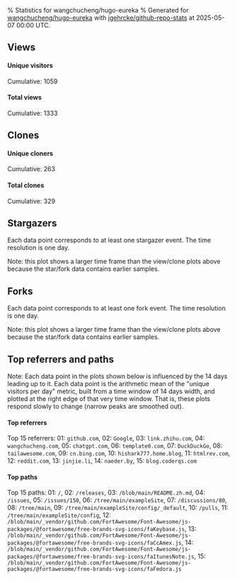 % Statistics for wangchucheng/hugo-eureka
% Generated for [wangchucheng/hugo-eureka](https://github.com/wangchucheng/hugo-eureka) with [jgehrcke/github-repo-stats](https://github.com/jgehrcke/github-repo-stats) at 2025-05-07 00:00 UTC.


## Views

#### Unique visitors
<div id="chart_views_unique" class="full-width-chart"></div>

Cumulative: 1059

#### Total views
<div id="chart_views_total" class="full-width-chart"></div>

Cumulative: 1333

<div class="pagebreak-for-print"> </div>

## Clones

#### Unique cloners
<div id="chart_clones_unique" class="full-width-chart"></div>

Cumulative: 263

#### Total clones
<div id="chart_clones_total" class="full-width-chart"></div>

Cumulative: 329



<div class="pagebreak-for-print"> </div>



## Stargazers

Each data point corresponds to at least one stargazer event.
The time resolution is one day.

<div id="chart_stargazers" class="full-width-chart"></div>


Note: this plot shows a larger time frame than the view/clone plots above because the star/fork data contains earlier samples.



## Forks

Each data point corresponds to at least one fork event.
The time resolution is one day.

<div id="chart_forks" class="full-width-chart"></div>


Note: this plot shows a larger time frame than the view/clone plots above because the star/fork data contains earlier samples.



<div class="pagebreak-for-print"> </div>



## Top referrers and paths


Note: Each data point in the plots shown below is influenced by the 14 days
leading up to it. Each data point is the arithmetic mean of the "unique
visitors per day" metric, built from a time window of 14 days width, and
plotted at the right edge of that very time window. That is, these plots
respond slowly to change (narrow peaks are smoothed out).




#### Top referrers


<div id="chart_referrers_top_n_alltime" class="full-width-chart"></div>

Top 15 referrers: 01: `github.com`, 02: `Google`, 03: `link.zhihu.com`, 04: `wangchucheng.com`, 05: `chatgpt.com`, 06: `template0.com`, 07: `DuckDuckGo`, 08: `tailawesome.com`, 09: `cn.bing.com`, 10: `hishark777.home.blog`, 11: `htmlrev.com`, 12: `reddit.com`, 13: `jinjie.li`, 14: `naeder.by`, 15: `blog.coderqs.com`





#### Top paths


<div id="chart_paths_top_n_alltime" class="full-width-chart"></div>

Top 15 paths: 01: `/`, 02: `/releases`, 03: `/blob/main/README.zh.md`, 04: `/issues`, 05: `/issues/150`, 06: `/tree/main/exampleSite`, 07: `/discussions/80`, 08: `/tree/main`, 09: `/tree/main/exampleSite/config/_default`, 10: `/pulls`, 11: `/tree/main/exampleSite/config`, 12: `/blob/main/_vendor/github.com/FortAwesome/Font-Awesome/js-packages/@fortawesome/free-brands-svg-icons/faKeybase.js`, 13: `/blob/main/_vendor/github.com/FortAwesome/Font-Awesome/js-packages/@fortawesome/free-brands-svg-icons/faCcAmex.js`, 14: `/blob/main/_vendor/github.com/FortAwesome/Font-Awesome/js-packages/@fortawesome/free-brands-svg-icons/faItunesNote.js`, 15: `/blob/main/_vendor/github.com/FortAwesome/Font-Awesome/js-packages/@fortawesome/free-brands-svg-icons/faFedora.js`


<script type="text/javascript">
    vegaEmbed('#chart_views_unique', {"$schema": "https://vega.github.io/schema/vega-lite/v4.17.0.json", "config": {"arc": {"fill": "#1b1e23"}, "area": {"fill": "#1b1e23"}, "axisBottom": {"domainColor": "#a9b4c4", "gridColor": "#a9b4c4", "labelColor": "#1b1e23", "labelFont": "relative-mono-11-pitch-pro, Menlo, monospace", "tickColor": "#a9b4c4", "titleColor": "#1b1e23", "titleFont": "relative-mono-11-pitch-pro, Menlo, monospace"}, "axisLeft": {"domainColor": "#a9b4c4", "gridColor": "#a9b4c4", "labelColor": "#1b1e23", "labelFont": "relative-mono-11-pitch-pro, Menlo, monospace", "tickColor": "#a9b4c4", "titleColor": "#1b1e23", "titleFont": "relative-mono-11-pitch-pro, Menlo, monospace"}, "axisX": {"grid": false}, "axisY": {"grid": false, "labelBound": true}, "background": "#FFFFFF", "group": {"fill": "#FFFFFF"}, "header": {"fontWeight": 400, "labelFont": "relative-mono-11-pitch-pro, Menlo, monospace", "titleFont": "relative-mono-11-pitch-pro, Menlo, monospace"}, "legend": {"labelFont": "relative-mono-11-pitch-pro, Menlo, monospace", "symbolSize": 200, "symbolType": "circle", "titleFont": "relative-mono-11-pitch-pro, Menlo, monospace"}, "line": {"color": "#1b1e23", "stroke": "#1b1e23"}, "path": {"stroke": "#1b1e23"}, "point": {"color": "#1b1e23", "cursor": "pointer", "filled": true, "size": 20}, "range": {"category": ["#85a2f7", "#ea9755", "#7eb36a", "#f07071", "#bc85d9", "#e587b6", "#a9b4c4", "#d4c05e", "#64b9c4"]}, "style": {"bar": {"fill": "#1b1e23"}, "text": {"font": "relative-mono-11-pitch-pro, Menlo, monospace", "fontWeight": 400}}, "symbol": {"shape": "circle"}, "title": {"anchor": "start", "font": "relative-mono-11-pitch-pro, Menlo, monospace", "fontWeight": 400}, "trail": {"color": "#1b1e23", "stroke": "#1b1e23"}, "view": {"stroke": null}}, "data": {"name": "data-6fe66548e394038bf810af9667780495"}, "datasets": {"data-6fe66548e394038bf810af9667780495": [{"time": "2025-04-10T00:00:00+00:00", "views_total": 8, "views_unique": 6}, {"time": "2025-04-11T00:00:00+00:00", "views_total": 42, "views_unique": 8}, {"time": "2025-04-12T00:00:00+00:00", "views_total": 46, "views_unique": 14}, {"time": "2025-04-13T00:00:00+00:00", "views_total": 25, "views_unique": 5}, {"time": "2025-04-14T00:00:00+00:00", "views_total": 20, "views_unique": 12}, {"time": "2025-04-15T00:00:00+00:00", "views_total": 43, "views_unique": 11}, {"time": "2025-04-16T00:00:00+00:00", "views_total": 33, "views_unique": 13}, {"time": "2025-04-17T00:00:00+00:00", "views_total": 23, "views_unique": 7}, {"time": "2025-04-18T00:00:00+00:00", "views_total": 42, "views_unique": 6}, {"time": "2025-04-19T00:00:00+00:00", "views_total": 7, "views_unique": 6}, {"time": "2025-04-20T00:00:00+00:00", "views_total": 5, "views_unique": 3}, {"time": "2025-04-21T00:00:00+00:00", "views_total": 10, "views_unique": 5}, {"time": "2025-04-22T00:00:00+00:00", "views_total": 8, "views_unique": 8}, {"time": "2025-04-23T00:00:00+00:00", "views_total": 60, "views_unique": 60}, {"time": "2025-04-24T00:00:00+00:00", "views_total": 801, "views_unique": 798}, {"time": "2025-04-25T00:00:00+00:00", "views_total": 13, "views_unique": 11}, {"time": "2025-04-26T00:00:00+00:00", "views_total": 33, "views_unique": 15}, {"time": "2025-04-27T00:00:00+00:00", "views_total": 11, "views_unique": 7}, {"time": "2025-04-28T00:00:00+00:00", "views_total": 6, "views_unique": 5}, {"time": "2025-04-29T00:00:00+00:00", "views_total": 10, "views_unique": 6}, {"time": "2025-04-30T00:00:00+00:00", "views_total": 12, "views_unique": 7}, {"time": "2025-05-01T00:00:00+00:00", "views_total": 8, "views_unique": 8}, {"time": "2025-05-02T00:00:00+00:00", "views_total": 8, "views_unique": 7}, {"time": "2025-05-03T00:00:00+00:00", "views_total": 11, "views_unique": 8}, {"time": "2025-05-04T00:00:00+00:00", "views_total": 17, "views_unique": 7}, {"time": "2025-05-05T00:00:00+00:00", "views_total": 26, "views_unique": 12}, {"time": "2025-05-06T00:00:00+00:00", "views_total": 5, "views_unique": 4}]}, "encoding": {"tooltip": [{"field": "views_unique", "format": ".1f", "title": "views (u)", "type": "quantitative"}, {"field": "time", "format": "%B %e, %Y", "title": "date", "type": "temporal"}], "x": {"axis": {"labelAngle": 25}, "field": "time", "scale": {"domain": ["2025-04-10", "2025-05-06"]}, "timeUnit": "yearmonthdate", "title": "date", "type": "temporal"}, "y": {"axis": {"values": [1, 10, 50, 100, 500, 1000, 5000, 10000]}, "field": "views_unique", "scale": {"domain": [0, 877.8000000000001], "type": "symlog", "zero": true}, "title": "unique views per day", "type": "quantitative"}}, "height": 200, "mark": {"point": true, "type": "line"}, "padding": 10, "width": "container"}, {"actions": false, "renderer": "svg"}).catch(console.error);
vegaEmbed('#chart_views_total', {"$schema": "https://vega.github.io/schema/vega-lite/v4.17.0.json", "config": {"arc": {"fill": "#1b1e23"}, "area": {"fill": "#1b1e23"}, "axisBottom": {"domainColor": "#a9b4c4", "gridColor": "#a9b4c4", "labelColor": "#1b1e23", "labelFont": "relative-mono-11-pitch-pro, Menlo, monospace", "tickColor": "#a9b4c4", "titleColor": "#1b1e23", "titleFont": "relative-mono-11-pitch-pro, Menlo, monospace"}, "axisLeft": {"domainColor": "#a9b4c4", "gridColor": "#a9b4c4", "labelColor": "#1b1e23", "labelFont": "relative-mono-11-pitch-pro, Menlo, monospace", "tickColor": "#a9b4c4", "titleColor": "#1b1e23", "titleFont": "relative-mono-11-pitch-pro, Menlo, monospace"}, "axisX": {"grid": false}, "axisY": {"grid": false, "labelBound": true}, "background": "#FFFFFF", "group": {"fill": "#FFFFFF"}, "header": {"fontWeight": 400, "labelFont": "relative-mono-11-pitch-pro, Menlo, monospace", "titleFont": "relative-mono-11-pitch-pro, Menlo, monospace"}, "legend": {"labelFont": "relative-mono-11-pitch-pro, Menlo, monospace", "symbolSize": 200, "symbolType": "circle", "titleFont": "relative-mono-11-pitch-pro, Menlo, monospace"}, "line": {"color": "#1b1e23", "stroke": "#1b1e23"}, "path": {"stroke": "#1b1e23"}, "point": {"color": "#1b1e23", "cursor": "pointer", "filled": true, "size": 20}, "range": {"category": ["#85a2f7", "#ea9755", "#7eb36a", "#f07071", "#bc85d9", "#e587b6", "#a9b4c4", "#d4c05e", "#64b9c4"]}, "style": {"bar": {"fill": "#1b1e23"}, "text": {"font": "relative-mono-11-pitch-pro, Menlo, monospace", "fontWeight": 400}}, "symbol": {"shape": "circle"}, "title": {"anchor": "start", "font": "relative-mono-11-pitch-pro, Menlo, monospace", "fontWeight": 400}, "trail": {"color": "#1b1e23", "stroke": "#1b1e23"}, "view": {"stroke": null}}, "data": {"name": "data-6fe66548e394038bf810af9667780495"}, "datasets": {"data-6fe66548e394038bf810af9667780495": [{"time": "2025-04-10T00:00:00+00:00", "views_total": 8, "views_unique": 6}, {"time": "2025-04-11T00:00:00+00:00", "views_total": 42, "views_unique": 8}, {"time": "2025-04-12T00:00:00+00:00", "views_total": 46, "views_unique": 14}, {"time": "2025-04-13T00:00:00+00:00", "views_total": 25, "views_unique": 5}, {"time": "2025-04-14T00:00:00+00:00", "views_total": 20, "views_unique": 12}, {"time": "2025-04-15T00:00:00+00:00", "views_total": 43, "views_unique": 11}, {"time": "2025-04-16T00:00:00+00:00", "views_total": 33, "views_unique": 13}, {"time": "2025-04-17T00:00:00+00:00", "views_total": 23, "views_unique": 7}, {"time": "2025-04-18T00:00:00+00:00", "views_total": 42, "views_unique": 6}, {"time": "2025-04-19T00:00:00+00:00", "views_total": 7, "views_unique": 6}, {"time": "2025-04-20T00:00:00+00:00", "views_total": 5, "views_unique": 3}, {"time": "2025-04-21T00:00:00+00:00", "views_total": 10, "views_unique": 5}, {"time": "2025-04-22T00:00:00+00:00", "views_total": 8, "views_unique": 8}, {"time": "2025-04-23T00:00:00+00:00", "views_total": 60, "views_unique": 60}, {"time": "2025-04-24T00:00:00+00:00", "views_total": 801, "views_unique": 798}, {"time": "2025-04-25T00:00:00+00:00", "views_total": 13, "views_unique": 11}, {"time": "2025-04-26T00:00:00+00:00", "views_total": 33, "views_unique": 15}, {"time": "2025-04-27T00:00:00+00:00", "views_total": 11, "views_unique": 7}, {"time": "2025-04-28T00:00:00+00:00", "views_total": 6, "views_unique": 5}, {"time": "2025-04-29T00:00:00+00:00", "views_total": 10, "views_unique": 6}, {"time": "2025-04-30T00:00:00+00:00", "views_total": 12, "views_unique": 7}, {"time": "2025-05-01T00:00:00+00:00", "views_total": 8, "views_unique": 8}, {"time": "2025-05-02T00:00:00+00:00", "views_total": 8, "views_unique": 7}, {"time": "2025-05-03T00:00:00+00:00", "views_total": 11, "views_unique": 8}, {"time": "2025-05-04T00:00:00+00:00", "views_total": 17, "views_unique": 7}, {"time": "2025-05-05T00:00:00+00:00", "views_total": 26, "views_unique": 12}, {"time": "2025-05-06T00:00:00+00:00", "views_total": 5, "views_unique": 4}]}, "encoding": {"tooltip": [{"field": "views_total", "format": ".1f", "title": "views (t)", "type": "quantitative"}, {"field": "time", "format": "%B %e, %Y", "title": "date", "type": "temporal"}], "x": {"axis": {"labelAngle": 25}, "field": "time", "scale": {"domain": ["2025-04-10", "2025-05-06"]}, "timeUnit": "yearmonthdate", "title": "date", "type": "temporal"}, "y": {"axis": {"values": [1, 10, 50, 100, 500, 1000, 5000, 10000]}, "field": "views_total", "scale": {"domain": [0, 881.1], "type": "symlog", "zero": true}, "title": "total views per day", "type": "quantitative"}}, "height": 200, "mark": {"point": true, "type": "line"}, "padding": 10, "width": "container"}, {"actions": false, "renderer": "svg"}).catch(console.error);
vegaEmbed('#chart_clones_unique', {"$schema": "https://vega.github.io/schema/vega-lite/v4.17.0.json", "config": {"arc": {"fill": "#1b1e23"}, "area": {"fill": "#1b1e23"}, "axisBottom": {"domainColor": "#a9b4c4", "gridColor": "#a9b4c4", "labelColor": "#1b1e23", "labelFont": "relative-mono-11-pitch-pro, Menlo, monospace", "tickColor": "#a9b4c4", "titleColor": "#1b1e23", "titleFont": "relative-mono-11-pitch-pro, Menlo, monospace"}, "axisLeft": {"domainColor": "#a9b4c4", "gridColor": "#a9b4c4", "labelColor": "#1b1e23", "labelFont": "relative-mono-11-pitch-pro, Menlo, monospace", "tickColor": "#a9b4c4", "titleColor": "#1b1e23", "titleFont": "relative-mono-11-pitch-pro, Menlo, monospace"}, "axisX": {"grid": false}, "axisY": {"grid": false, "labelBound": true}, "background": "#FFFFFF", "group": {"fill": "#FFFFFF"}, "header": {"fontWeight": 400, "labelFont": "relative-mono-11-pitch-pro, Menlo, monospace", "titleFont": "relative-mono-11-pitch-pro, Menlo, monospace"}, "legend": {"labelFont": "relative-mono-11-pitch-pro, Menlo, monospace", "symbolSize": 200, "symbolType": "circle", "titleFont": "relative-mono-11-pitch-pro, Menlo, monospace"}, "line": {"color": "#1b1e23", "stroke": "#1b1e23"}, "path": {"stroke": "#1b1e23"}, "point": {"color": "#1b1e23", "cursor": "pointer", "filled": true, "size": 20}, "range": {"category": ["#85a2f7", "#ea9755", "#7eb36a", "#f07071", "#bc85d9", "#e587b6", "#a9b4c4", "#d4c05e", "#64b9c4"]}, "style": {"bar": {"fill": "#1b1e23"}, "text": {"font": "relative-mono-11-pitch-pro, Menlo, monospace", "fontWeight": 400}}, "symbol": {"shape": "circle"}, "title": {"anchor": "start", "font": "relative-mono-11-pitch-pro, Menlo, monospace", "fontWeight": 400}, "trail": {"color": "#1b1e23", "stroke": "#1b1e23"}, "view": {"stroke": null}}, "data": {"name": "data-94cf4334a1788dc2444d91b98bbd2486"}, "datasets": {"data-94cf4334a1788dc2444d91b98bbd2486": [{"clones_total": 10, "clones_unique": 9, "time": "2025-04-10T00:00:00+00:00"}, {"clones_total": 13, "clones_unique": 12, "time": "2025-04-11T00:00:00+00:00"}, {"clones_total": 5, "clones_unique": 5, "time": "2025-04-12T00:00:00+00:00"}, {"clones_total": 12, "clones_unique": 12, "time": "2025-04-13T00:00:00+00:00"}, {"clones_total": 6, "clones_unique": 6, "time": "2025-04-14T00:00:00+00:00"}, {"clones_total": 10, "clones_unique": 7, "time": "2025-04-15T00:00:00+00:00"}, {"clones_total": 9, "clones_unique": 8, "time": "2025-04-16T00:00:00+00:00"}, {"clones_total": 8, "clones_unique": 6, "time": "2025-04-17T00:00:00+00:00"}, {"clones_total": 23, "clones_unique": 14, "time": "2025-04-18T00:00:00+00:00"}, {"clones_total": 6, "clones_unique": 6, "time": "2025-04-19T00:00:00+00:00"}, {"clones_total": 9, "clones_unique": 8, "time": "2025-04-20T00:00:00+00:00"}, {"clones_total": 14, "clones_unique": 12, "time": "2025-04-21T00:00:00+00:00"}, {"clones_total": 6, "clones_unique": 6, "time": "2025-04-22T00:00:00+00:00"}, {"clones_total": 7, "clones_unique": 7, "time": "2025-04-23T00:00:00+00:00"}, {"clones_total": 34, "clones_unique": 17, "time": "2025-04-24T00:00:00+00:00"}, {"clones_total": 11, "clones_unique": 11, "time": "2025-04-25T00:00:00+00:00"}, {"clones_total": 23, "clones_unique": 15, "time": "2025-04-26T00:00:00+00:00"}, {"clones_total": 18, "clones_unique": 14, "time": "2025-04-27T00:00:00+00:00"}, {"clones_total": 13, "clones_unique": 10, "time": "2025-04-28T00:00:00+00:00"}, {"clones_total": 7, "clones_unique": 7, "time": "2025-04-29T00:00:00+00:00"}, {"clones_total": 13, "clones_unique": 11, "time": "2025-04-30T00:00:00+00:00"}, {"clones_total": 7, "clones_unique": 7, "time": "2025-05-01T00:00:00+00:00"}, {"clones_total": 16, "clones_unique": 13, "time": "2025-05-02T00:00:00+00:00"}, {"clones_total": 10, "clones_unique": 10, "time": "2025-05-03T00:00:00+00:00"}, {"clones_total": 13, "clones_unique": 9, "time": "2025-05-04T00:00:00+00:00"}, {"clones_total": 17, "clones_unique": 12, "time": "2025-05-05T00:00:00+00:00"}, {"clones_total": 9, "clones_unique": 9, "time": "2025-05-06T00:00:00+00:00"}]}, "encoding": {"tooltip": [{"field": "clones_unique", "format": ".1f", "title": "clones (u)", "type": "quantitative"}, {"field": "time", "format": "%B %e, %Y", "title": "date", "type": "temporal"}], "x": {"axis": {"labelAngle": 25}, "field": "time", "scale": {"domain": ["2025-04-10", "2025-05-06"]}, "timeUnit": "yearmonthdate", "title": "date", "type": "temporal"}, "y": {"axis": {}, "field": "clones_unique", "scale": {"domain": [0, 18.700000000000003], "type": "linear", "zero": true}, "title": "unique clones per day", "type": "quantitative"}}, "height": 200, "mark": {"point": true, "type": "line"}, "padding": 10, "width": "container"}, {"actions": false, "renderer": "svg"}).catch(console.error);
vegaEmbed('#chart_clones_total', {"$schema": "https://vega.github.io/schema/vega-lite/v4.17.0.json", "config": {"arc": {"fill": "#1b1e23"}, "area": {"fill": "#1b1e23"}, "axisBottom": {"domainColor": "#a9b4c4", "gridColor": "#a9b4c4", "labelColor": "#1b1e23", "labelFont": "relative-mono-11-pitch-pro, Menlo, monospace", "tickColor": "#a9b4c4", "titleColor": "#1b1e23", "titleFont": "relative-mono-11-pitch-pro, Menlo, monospace"}, "axisLeft": {"domainColor": "#a9b4c4", "gridColor": "#a9b4c4", "labelColor": "#1b1e23", "labelFont": "relative-mono-11-pitch-pro, Menlo, monospace", "tickColor": "#a9b4c4", "titleColor": "#1b1e23", "titleFont": "relative-mono-11-pitch-pro, Menlo, monospace"}, "axisX": {"grid": false}, "axisY": {"grid": false, "labelBound": true}, "background": "#FFFFFF", "group": {"fill": "#FFFFFF"}, "header": {"fontWeight": 400, "labelFont": "relative-mono-11-pitch-pro, Menlo, monospace", "titleFont": "relative-mono-11-pitch-pro, Menlo, monospace"}, "legend": {"labelFont": "relative-mono-11-pitch-pro, Menlo, monospace", "symbolSize": 200, "symbolType": "circle", "titleFont": "relative-mono-11-pitch-pro, Menlo, monospace"}, "line": {"color": "#1b1e23", "stroke": "#1b1e23"}, "path": {"stroke": "#1b1e23"}, "point": {"color": "#1b1e23", "cursor": "pointer", "filled": true, "size": 20}, "range": {"category": ["#85a2f7", "#ea9755", "#7eb36a", "#f07071", "#bc85d9", "#e587b6", "#a9b4c4", "#d4c05e", "#64b9c4"]}, "style": {"bar": {"fill": "#1b1e23"}, "text": {"font": "relative-mono-11-pitch-pro, Menlo, monospace", "fontWeight": 400}}, "symbol": {"shape": "circle"}, "title": {"anchor": "start", "font": "relative-mono-11-pitch-pro, Menlo, monospace", "fontWeight": 400}, "trail": {"color": "#1b1e23", "stroke": "#1b1e23"}, "view": {"stroke": null}}, "data": {"name": "data-94cf4334a1788dc2444d91b98bbd2486"}, "datasets": {"data-94cf4334a1788dc2444d91b98bbd2486": [{"clones_total": 10, "clones_unique": 9, "time": "2025-04-10T00:00:00+00:00"}, {"clones_total": 13, "clones_unique": 12, "time": "2025-04-11T00:00:00+00:00"}, {"clones_total": 5, "clones_unique": 5, "time": "2025-04-12T00:00:00+00:00"}, {"clones_total": 12, "clones_unique": 12, "time": "2025-04-13T00:00:00+00:00"}, {"clones_total": 6, "clones_unique": 6, "time": "2025-04-14T00:00:00+00:00"}, {"clones_total": 10, "clones_unique": 7, "time": "2025-04-15T00:00:00+00:00"}, {"clones_total": 9, "clones_unique": 8, "time": "2025-04-16T00:00:00+00:00"}, {"clones_total": 8, "clones_unique": 6, "time": "2025-04-17T00:00:00+00:00"}, {"clones_total": 23, "clones_unique": 14, "time": "2025-04-18T00:00:00+00:00"}, {"clones_total": 6, "clones_unique": 6, "time": "2025-04-19T00:00:00+00:00"}, {"clones_total": 9, "clones_unique": 8, "time": "2025-04-20T00:00:00+00:00"}, {"clones_total": 14, "clones_unique": 12, "time": "2025-04-21T00:00:00+00:00"}, {"clones_total": 6, "clones_unique": 6, "time": "2025-04-22T00:00:00+00:00"}, {"clones_total": 7, "clones_unique": 7, "time": "2025-04-23T00:00:00+00:00"}, {"clones_total": 34, "clones_unique": 17, "time": "2025-04-24T00:00:00+00:00"}, {"clones_total": 11, "clones_unique": 11, "time": "2025-04-25T00:00:00+00:00"}, {"clones_total": 23, "clones_unique": 15, "time": "2025-04-26T00:00:00+00:00"}, {"clones_total": 18, "clones_unique": 14, "time": "2025-04-27T00:00:00+00:00"}, {"clones_total": 13, "clones_unique": 10, "time": "2025-04-28T00:00:00+00:00"}, {"clones_total": 7, "clones_unique": 7, "time": "2025-04-29T00:00:00+00:00"}, {"clones_total": 13, "clones_unique": 11, "time": "2025-04-30T00:00:00+00:00"}, {"clones_total": 7, "clones_unique": 7, "time": "2025-05-01T00:00:00+00:00"}, {"clones_total": 16, "clones_unique": 13, "time": "2025-05-02T00:00:00+00:00"}, {"clones_total": 10, "clones_unique": 10, "time": "2025-05-03T00:00:00+00:00"}, {"clones_total": 13, "clones_unique": 9, "time": "2025-05-04T00:00:00+00:00"}, {"clones_total": 17, "clones_unique": 12, "time": "2025-05-05T00:00:00+00:00"}, {"clones_total": 9, "clones_unique": 9, "time": "2025-05-06T00:00:00+00:00"}]}, "encoding": {"tooltip": [{"field": "clones_total", "format": ".1f", "title": "clones (t)", "type": "quantitative"}, {"field": "time", "format": "%B %e, %Y", "title": "date", "type": "temporal"}], "x": {"axis": {"labelAngle": 25}, "field": "time", "scale": {"domain": ["2025-04-10", "2025-05-06"]}, "timeUnit": "yearmonthdate", "title": "date", "type": "temporal"}, "y": {"axis": {}, "field": "clones_total", "scale": {"domain": [0, 37.400000000000006], "type": "linear", "zero": true}, "title": "total clones per day", "type": "quantitative"}}, "height": 200, "mark": {"point": true, "type": "line"}, "padding": 10, "width": "container"}, {"actions": false, "renderer": "svg"}).catch(console.error);
vegaEmbed('#chart_stargazers', {"$schema": "https://vega.github.io/schema/vega-lite/v4.17.0.json", "config": {"arc": {"fill": "#1b1e23"}, "area": {"fill": "#1b1e23"}, "axisBottom": {"domainColor": "#a9b4c4", "gridColor": "#a9b4c4", "labelColor": "#1b1e23", "labelFont": "relative-mono-11-pitch-pro, Menlo, monospace", "tickColor": "#a9b4c4", "titleColor": "#1b1e23", "titleFont": "relative-mono-11-pitch-pro, Menlo, monospace"}, "axisLeft": {"domainColor": "#a9b4c4", "gridColor": "#a9b4c4", "labelColor": "#1b1e23", "labelFont": "relative-mono-11-pitch-pro, Menlo, monospace", "tickColor": "#a9b4c4", "titleColor": "#1b1e23", "titleFont": "relative-mono-11-pitch-pro, Menlo, monospace"}, "axisX": {"grid": false}, "axisY": {"grid": false}, "background": "#FFFFFF", "group": {"fill": "#FFFFFF"}, "header": {"fontWeight": 400, "labelFont": "relative-mono-11-pitch-pro, Menlo, monospace", "titleFont": "relative-mono-11-pitch-pro, Menlo, monospace"}, "legend": {"labelFont": "relative-mono-11-pitch-pro, Menlo, monospace", "symbolSize": 200, "symbolType": "circle", "titleFont": "relative-mono-11-pitch-pro, Menlo, monospace"}, "line": {"color": "#1b1e23", "stroke": "#1b1e23"}, "path": {"stroke": "#1b1e23"}, "point": {"color": "#1b1e23", "cursor": "pointer", "filled": true, "size": 50}, "range": {"category": ["#85a2f7", "#ea9755", "#7eb36a", "#f07071", "#bc85d9", "#e587b6", "#a9b4c4", "#d4c05e", "#64b9c4"]}, "style": {"bar": {"fill": "#1b1e23"}, "text": {"font": "relative-mono-11-pitch-pro, Menlo, monospace", "fontWeight": 400}}, "symbol": {"shape": "circle"}, "title": {"anchor": "start", "font": "relative-mono-11-pitch-pro, Menlo, monospace", "fontWeight": 400}, "trail": {"color": "#1b1e23", "stroke": "#1b1e23"}, "view": {"stroke": null}}, "data": {"name": "data-1008071171eb894c1e3f1613954e8bef"}, "datasets": {"data-1008071171eb894c1e3f1613954e8bef": [{"stars_cumulative": 1.0, "time": "2020-05-29T00:00:00+00:00"}, {"stars_cumulative": 2.0, "time": "2020-07-04T00:00:00+00:00"}, {"stars_cumulative": 3.0, "time": "2020-07-22T00:00:00+00:00"}, {"stars_cumulative": 4.0, "time": "2020-09-14T00:00:00+00:00"}, {"stars_cumulative": 8.0, "time": "2020-10-20T00:00:00+00:00"}, {"stars_cumulative": 21.0, "time": "2020-11-07T00:00:00+00:00"}, {"stars_cumulative": 35.0, "time": "2020-11-25T00:00:00+00:00"}, {"stars_cumulative": 90.0, "time": "2020-12-13T00:00:00+00:00"}, {"stars_cumulative": 117.0, "time": "2020-12-31T00:00:00+00:00"}, {"stars_cumulative": 152.0, "time": "2021-01-18T00:00:00+00:00"}, {"stars_cumulative": 169.0, "time": "2021-02-05T00:00:00+00:00"}, {"stars_cumulative": 188.0, "time": "2021-02-23T00:00:00+00:00"}, {"stars_cumulative": 212.0, "time": "2021-03-13T00:00:00+00:00"}, {"stars_cumulative": 239.0, "time": "2021-03-31T00:00:00+00:00"}, {"stars_cumulative": 258.0, "time": "2021-04-18T00:00:00+00:00"}, {"stars_cumulative": 277.0, "time": "2021-05-06T00:00:00+00:00"}, {"stars_cumulative": 299.0, "time": "2021-05-24T00:00:00+00:00"}, {"stars_cumulative": 315.0, "time": "2021-06-11T00:00:00+00:00"}, {"stars_cumulative": 325.0, "time": "2021-06-29T00:00:00+00:00"}, {"stars_cumulative": 339.0, "time": "2021-07-17T00:00:00+00:00"}, {"stars_cumulative": 359.0, "time": "2021-08-04T00:00:00+00:00"}, {"stars_cumulative": 374.0, "time": "2021-08-22T00:00:00+00:00"}, {"stars_cumulative": 391.0, "time": "2021-09-09T00:00:00+00:00"}, {"stars_cumulative": 406.0, "time": "2021-09-27T00:00:00+00:00"}, {"stars_cumulative": 421.0, "time": "2021-10-15T00:00:00+00:00"}, {"stars_cumulative": 432.0, "time": "2021-11-02T00:00:00+00:00"}, {"stars_cumulative": 456.0, "time": "2021-11-20T00:00:00+00:00"}, {"stars_cumulative": 470.0, "time": "2021-12-08T00:00:00+00:00"}, {"stars_cumulative": 490.0, "time": "2021-12-26T00:00:00+00:00"}, {"stars_cumulative": 503.0, "time": "2022-01-13T00:00:00+00:00"}, {"stars_cumulative": 517.0, "time": "2022-01-31T00:00:00+00:00"}, {"stars_cumulative": 525.0, "time": "2022-02-18T00:00:00+00:00"}, {"stars_cumulative": 546.0, "time": "2022-03-08T00:00:00+00:00"}, {"stars_cumulative": 560.0, "time": "2022-03-26T00:00:00+00:00"}, {"stars_cumulative": 581.0, "time": "2022-04-13T00:00:00+00:00"}, {"stars_cumulative": 601.0, "time": "2022-05-01T00:00:00+00:00"}, {"stars_cumulative": 612.0, "time": "2022-05-19T00:00:00+00:00"}, {"stars_cumulative": 632.0, "time": "2022-06-06T00:00:00+00:00"}, {"stars_cumulative": 643.0, "time": "2022-06-24T00:00:00+00:00"}, {"stars_cumulative": 650.0, "time": "2022-07-12T00:00:00+00:00"}, {"stars_cumulative": 657.0, "time": "2022-07-30T00:00:00+00:00"}, {"stars_cumulative": 666.0, "time": "2022-08-17T00:00:00+00:00"}, {"stars_cumulative": 670.0, "time": "2022-09-04T00:00:00+00:00"}, {"stars_cumulative": 679.0, "time": "2022-09-22T00:00:00+00:00"}, {"stars_cumulative": 691.0, "time": "2022-10-10T00:00:00+00:00"}, {"stars_cumulative": 701.0, "time": "2022-10-28T00:00:00+00:00"}, {"stars_cumulative": 707.0, "time": "2022-11-15T00:00:00+00:00"}, {"stars_cumulative": 710.0, "time": "2022-12-03T00:00:00+00:00"}, {"stars_cumulative": 717.0, "time": "2022-12-21T00:00:00+00:00"}, {"stars_cumulative": 723.0, "time": "2023-01-08T00:00:00+00:00"}, {"stars_cumulative": 735.0, "time": "2023-01-26T00:00:00+00:00"}, {"stars_cumulative": 743.0, "time": "2023-02-13T00:00:00+00:00"}, {"stars_cumulative": 752.0, "time": "2023-03-03T00:00:00+00:00"}, {"stars_cumulative": 766.0, "time": "2023-03-21T00:00:00+00:00"}, {"stars_cumulative": 773.0, "time": "2023-04-08T00:00:00+00:00"}, {"stars_cumulative": 775.0, "time": "2023-04-26T00:00:00+00:00"}, {"stars_cumulative": 782.0, "time": "2023-05-14T00:00:00+00:00"}, {"stars_cumulative": 792.0, "time": "2023-06-01T00:00:00+00:00"}, {"stars_cumulative": 801.0, "time": "2023-06-19T00:00:00+00:00"}, {"stars_cumulative": 807.0, "time": "2023-07-07T00:00:00+00:00"}, {"stars_cumulative": 811.0, "time": "2023-07-25T00:00:00+00:00"}, {"stars_cumulative": 817.0, "time": "2023-08-12T00:00:00+00:00"}, {"stars_cumulative": 823.0, "time": "2023-08-30T00:00:00+00:00"}, {"stars_cumulative": 828.0, "time": "2023-09-17T00:00:00+00:00"}, {"stars_cumulative": 835.0, "time": "2023-10-05T00:00:00+00:00"}, {"stars_cumulative": 837.0, "time": "2023-10-23T00:00:00+00:00"}, {"stars_cumulative": 844.0, "time": "2023-11-10T00:00:00+00:00"}, {"stars_cumulative": 849.0, "time": "2023-11-28T00:00:00+00:00"}, {"stars_cumulative": 855.0, "time": "2023-12-16T00:00:00+00:00"}, {"stars_cumulative": 859.0, "time": "2024-01-03T00:00:00+00:00"}, {"stars_cumulative": 860.0, "time": "2024-01-21T00:00:00+00:00"}, {"stars_cumulative": 866.0, "time": "2024-02-08T00:00:00+00:00"}, {"stars_cumulative": 869.0, "time": "2024-02-26T00:00:00+00:00"}, {"stars_cumulative": 872.0, "time": "2024-03-15T00:00:00+00:00"}, {"stars_cumulative": 879.0, "time": "2024-04-02T00:00:00+00:00"}, {"stars_cumulative": 881.0, "time": "2024-04-20T00:00:00+00:00"}, {"stars_cumulative": 883.0, "time": "2024-05-08T00:00:00+00:00"}, {"stars_cumulative": 888.0, "time": "2024-05-26T00:00:00+00:00"}, {"stars_cumulative": 890.0, "time": "2024-06-13T00:00:00+00:00"}, {"stars_cumulative": 892.0, "time": "2024-07-01T00:00:00+00:00"}, {"stars_cumulative": 896.0, "time": "2024-07-19T00:00:00+00:00"}, {"stars_cumulative": 903.0, "time": "2024-08-06T00:00:00+00:00"}, {"stars_cumulative": 906.0, "time": "2024-08-24T00:00:00+00:00"}, {"stars_cumulative": 907.0, "time": "2024-09-11T00:00:00+00:00"}, {"stars_cumulative": 912.0, "time": "2024-09-29T00:00:00+00:00"}, {"stars_cumulative": 919.0, "time": "2024-11-04T00:00:00+00:00"}, {"stars_cumulative": 920.0, "time": "2024-11-22T00:00:00+00:00"}, {"stars_cumulative": 922.0, "time": "2024-12-10T00:00:00+00:00"}, {"stars_cumulative": 924.0, "time": "2024-12-28T00:00:00+00:00"}, {"stars_cumulative": 925.0, "time": "2025-01-15T00:00:00+00:00"}, {"stars_cumulative": 927.0, "time": "2025-02-02T00:00:00+00:00"}, {"stars_cumulative": 929.0, "time": "2025-03-10T00:00:00+00:00"}, {"stars_cumulative": 930.0, "time": "2025-03-28T00:00:00+00:00"}, {"stars_cumulative": 932.0, "time": "2025-04-15T00:00:00+00:00"}, {"stars_cumulative": 934.0, "time": "2025-05-03T00:00:00+00:00"}]}, "encoding": {"tooltip": [{"field": "stars_cumulative", "format": "d", "title": "stars", "type": "quantitative"}, {"field": "time", "format": "%B %e, %Y", "title": "date", "type": "temporal"}], "x": {"axis": {"labelAngle": 25}, "field": "time", "scale": {"domain": ["2020-05-07", "2025-05-06"]}, "timeUnit": "yearmonthdate", "title": "date", "type": "temporal"}, "y": {"field": "stars_cumulative", "scale": {"domain": [0, 1027.4], "zero": true}, "title": "stargazer count (cumulative)", "type": "quantitative"}}, "height": 300, "mark": {"point": true, "type": "line"}, "padding": 10, "width": "container"}, {"actions": false, "renderer": "svg"}).catch(console.error);
vegaEmbed('#chart_forks', {"$schema": "https://vega.github.io/schema/vega-lite/v4.17.0.json", "config": {"arc": {"fill": "#1b1e23"}, "area": {"fill": "#1b1e23"}, "axisBottom": {"domainColor": "#a9b4c4", "gridColor": "#a9b4c4", "labelColor": "#1b1e23", "labelFont": "relative-mono-11-pitch-pro, Menlo, monospace", "tickColor": "#a9b4c4", "titleColor": "#1b1e23", "titleFont": "relative-mono-11-pitch-pro, Menlo, monospace"}, "axisLeft": {"domainColor": "#a9b4c4", "gridColor": "#a9b4c4", "labelColor": "#1b1e23", "labelFont": "relative-mono-11-pitch-pro, Menlo, monospace", "tickColor": "#a9b4c4", "titleColor": "#1b1e23", "titleFont": "relative-mono-11-pitch-pro, Menlo, monospace"}, "axisX": {"grid": false}, "axisY": {"grid": false}, "background": "#FFFFFF", "group": {"fill": "#FFFFFF"}, "header": {"fontWeight": 400, "labelFont": "relative-mono-11-pitch-pro, Menlo, monospace", "titleFont": "relative-mono-11-pitch-pro, Menlo, monospace"}, "legend": {"labelFont": "relative-mono-11-pitch-pro, Menlo, monospace", "symbolSize": 200, "symbolType": "circle", "titleFont": "relative-mono-11-pitch-pro, Menlo, monospace"}, "line": {"color": "#1b1e23", "stroke": "#1b1e23"}, "path": {"stroke": "#1b1e23"}, "point": {"color": "#1b1e23", "cursor": "pointer", "filled": true, "size": 50}, "range": {"category": ["#85a2f7", "#ea9755", "#7eb36a", "#f07071", "#bc85d9", "#e587b6", "#a9b4c4", "#d4c05e", "#64b9c4"]}, "style": {"bar": {"fill": "#1b1e23"}, "text": {"font": "relative-mono-11-pitch-pro, Menlo, monospace", "fontWeight": 400}}, "symbol": {"shape": "circle"}, "title": {"anchor": "start", "font": "relative-mono-11-pitch-pro, Menlo, monospace", "fontWeight": 400}, "trail": {"color": "#1b1e23", "stroke": "#1b1e23"}, "view": {"stroke": null}}, "data": {"name": "data-a34c32b1647183d502795f967857942c"}, "datasets": {"data-a34c32b1647183d502795f967857942c": [{"forks_cumulative": 1.0, "time": "2020-05-07T00:00:00+00:00"}, {"forks_cumulative": 2.0, "time": "2020-05-24T17:00:00+00:00"}, {"forks_cumulative": 3.0, "time": "2020-06-29T03:00:00+00:00"}, {"forks_cumulative": 5.0, "time": "2020-10-13T09:00:00+00:00"}, {"forks_cumulative": 9.0, "time": "2020-10-31T02:00:00+00:00"}, {"forks_cumulative": 10.0, "time": "2020-11-17T19:00:00+00:00"}, {"forks_cumulative": 13.0, "time": "2020-12-05T12:00:00+00:00"}, {"forks_cumulative": 19.0, "time": "2020-12-23T05:00:00+00:00"}, {"forks_cumulative": 25.0, "time": "2021-01-09T22:00:00+00:00"}, {"forks_cumulative": 33.0, "time": "2021-01-27T15:00:00+00:00"}, {"forks_cumulative": 41.0, "time": "2021-02-14T08:00:00+00:00"}, {"forks_cumulative": 45.0, "time": "2021-03-04T01:00:00+00:00"}, {"forks_cumulative": 49.0, "time": "2021-03-21T18:00:00+00:00"}, {"forks_cumulative": 56.0, "time": "2021-04-08T11:00:00+00:00"}, {"forks_cumulative": 58.0, "time": "2021-04-26T04:00:00+00:00"}, {"forks_cumulative": 63.0, "time": "2021-05-13T21:00:00+00:00"}, {"forks_cumulative": 70.0, "time": "2021-05-31T14:00:00+00:00"}, {"forks_cumulative": 73.0, "time": "2021-06-18T07:00:00+00:00"}, {"forks_cumulative": 76.0, "time": "2021-07-06T00:00:00+00:00"}, {"forks_cumulative": 81.0, "time": "2021-07-23T17:00:00+00:00"}, {"forks_cumulative": 85.0, "time": "2021-08-10T10:00:00+00:00"}, {"forks_cumulative": 88.0, "time": "2021-08-28T03:00:00+00:00"}, {"forks_cumulative": 90.0, "time": "2021-09-14T20:00:00+00:00"}, {"forks_cumulative": 93.0, "time": "2021-10-02T13:00:00+00:00"}, {"forks_cumulative": 97.0, "time": "2021-10-20T06:00:00+00:00"}, {"forks_cumulative": 102.0, "time": "2021-11-06T23:00:00+00:00"}, {"forks_cumulative": 105.0, "time": "2021-11-24T16:00:00+00:00"}, {"forks_cumulative": 111.0, "time": "2021-12-12T09:00:00+00:00"}, {"forks_cumulative": 116.0, "time": "2021-12-30T02:00:00+00:00"}, {"forks_cumulative": 118.0, "time": "2022-01-16T19:00:00+00:00"}, {"forks_cumulative": 119.0, "time": "2022-02-03T12:00:00+00:00"}, {"forks_cumulative": 123.0, "time": "2022-02-21T05:00:00+00:00"}, {"forks_cumulative": 125.0, "time": "2022-03-10T22:00:00+00:00"}, {"forks_cumulative": 129.0, "time": "2022-04-15T08:00:00+00:00"}, {"forks_cumulative": 130.0, "time": "2022-05-03T01:00:00+00:00"}, {"forks_cumulative": 136.0, "time": "2022-05-20T18:00:00+00:00"}, {"forks_cumulative": 140.0, "time": "2022-06-07T11:00:00+00:00"}, {"forks_cumulative": 142.0, "time": "2022-06-25T04:00:00+00:00"}, {"forks_cumulative": 144.0, "time": "2022-07-12T21:00:00+00:00"}, {"forks_cumulative": 148.0, "time": "2022-07-30T14:00:00+00:00"}, {"forks_cumulative": 150.0, "time": "2022-08-17T07:00:00+00:00"}, {"forks_cumulative": 151.0, "time": "2022-09-04T00:00:00+00:00"}, {"forks_cumulative": 153.0, "time": "2022-09-21T17:00:00+00:00"}, {"forks_cumulative": 154.0, "time": "2022-10-09T10:00:00+00:00"}, {"forks_cumulative": 158.0, "time": "2022-10-27T03:00:00+00:00"}, {"forks_cumulative": 160.0, "time": "2022-12-19T06:00:00+00:00"}, {"forks_cumulative": 161.0, "time": "2023-01-23T16:00:00+00:00"}, {"forks_cumulative": 164.0, "time": "2023-02-10T09:00:00+00:00"}, {"forks_cumulative": 166.0, "time": "2023-04-04T12:00:00+00:00"}, {"forks_cumulative": 167.0, "time": "2023-04-22T05:00:00+00:00"}, {"forks_cumulative": 168.0, "time": "2023-05-09T22:00:00+00:00"}, {"forks_cumulative": 170.0, "time": "2023-05-27T15:00:00+00:00"}, {"forks_cumulative": 172.0, "time": "2023-06-14T08:00:00+00:00"}, {"forks_cumulative": 175.0, "time": "2023-07-02T01:00:00+00:00"}, {"forks_cumulative": 177.0, "time": "2023-07-19T18:00:00+00:00"}, {"forks_cumulative": 179.0, "time": "2023-08-06T11:00:00+00:00"}, {"forks_cumulative": 180.0, "time": "2023-08-24T04:00:00+00:00"}, {"forks_cumulative": 182.0, "time": "2023-09-28T14:00:00+00:00"}, {"forks_cumulative": 184.0, "time": "2023-10-16T07:00:00+00:00"}, {"forks_cumulative": 185.0, "time": "2023-11-03T00:00:00+00:00"}, {"forks_cumulative": 187.0, "time": "2023-11-20T17:00:00+00:00"}, {"forks_cumulative": 188.0, "time": "2024-03-23T16:00:00+00:00"}, {"forks_cumulative": 189.0, "time": "2024-06-02T12:00:00+00:00"}, {"forks_cumulative": 191.0, "time": "2024-08-12T08:00:00+00:00"}, {"forks_cumulative": 192.0, "time": "2024-11-08T21:00:00+00:00"}, {"forks_cumulative": 194.0, "time": "2025-03-12T20:00:00+00:00"}]}, "encoding": {"tooltip": [{"field": "forks_cumulative", "format": "d", "title": "forks", "type": "quantitative"}, {"field": "time", "format": "%B %e, %Y", "title": "date", "type": "temporal"}], "x": {"axis": {"labelAngle": 25}, "field": "time", "scale": {"domain": ["2020-05-07", "2025-05-06"]}, "timeUnit": "yearmonthdate", "title": "date", "type": "temporal"}, "y": {"field": "forks_cumulative", "scale": {"domain": [0, 213.4], "zero": true}, "title": "fork count (cumulative)", "type": "quantitative"}}, "height": 300, "mark": {"point": true, "type": "line"}, "padding": 10, "width": "container"}, {"actions": false, "renderer": "svg"}).catch(console.error);
vegaEmbed('#chart_referrers_top_n_alltime', {"$schema": "https://vega.github.io/schema/vega-lite/v4.17.0.json", "config": {"arc": {"fill": "#1b1e23"}, "area": {"fill": "#1b1e23"}, "axisBottom": {"domainColor": "#a9b4c4", "gridColor": "#a9b4c4", "labelColor": "#1b1e23", "labelFont": "relative-mono-11-pitch-pro, Menlo, monospace", "tickColor": "#a9b4c4", "titleColor": "#1b1e23", "titleFont": "relative-mono-11-pitch-pro, Menlo, monospace"}, "axisLeft": {"domainColor": "#a9b4c4", "gridColor": "#a9b4c4", "labelColor": "#1b1e23", "labelFont": "relative-mono-11-pitch-pro, Menlo, monospace", "tickColor": "#a9b4c4", "titleColor": "#1b1e23", "titleFont": "relative-mono-11-pitch-pro, Menlo, monospace"}, "axisX": {"grid": false}, "axisY": {"grid": false}, "background": "#FFFFFF", "group": {"fill": "#FFFFFF"}, "header": {"fontWeight": 400, "labelFont": "relative-mono-11-pitch-pro, Menlo, monospace", "titleFont": "relative-mono-11-pitch-pro, Menlo, monospace"}, "legend": {"labelFont": "relative-mono-11-pitch-pro, Menlo, monospace", "symbolSize": 200, "symbolType": "circle", "titleFont": "relative-mono-11-pitch-pro, Menlo, monospace"}, "line": {"color": "#1b1e23", "stroke": "#1b1e23"}, "path": {"stroke": "#1b1e23"}, "point": {"color": "#1b1e23", "cursor": "pointer", "filled": true, "size": 30}, "range": {"category": ["#85a2f7", "#ea9755", "#7eb36a", "#f07071", "#bc85d9", "#e587b6", "#a9b4c4", "#d4c05e", "#64b9c4"]}, "style": {"bar": {"fill": "#1b1e23"}, "text": {"font": "relative-mono-11-pitch-pro, Menlo, monospace", "fontWeight": 400}}, "symbol": {"shape": "circle"}, "title": {"anchor": "start", "font": "relative-mono-11-pitch-pro, Menlo, monospace", "fontWeight": 400}, "trail": {"color": "#1b1e23", "stroke": "#1b1e23"}, "view": {"stroke": null}}, "data": {"name": "data-ffe6a7f665c1d5e206dcd2f1dc4a7832"}, "datasets": {"data-ffe6a7f665c1d5e206dcd2f1dc4a7832": [{"referrer": "github.com", "time": "2025-04-24T00:00:00+00:00", "views_unique": 19.0, "views_unique_norm": 1.3571428571428572}, {"referrer": "github.com", "time": "2025-04-25T00:00:00+00:00", "views_unique": 21.0, "views_unique_norm": 1.5}, {"referrer": "github.com", "time": "2025-04-26T00:00:00+00:00", "views_unique": 22.0, "views_unique_norm": 1.5714285714285714}, {"referrer": "github.com", "time": "2025-04-27T00:00:00+00:00", "views_unique": 25.0, "views_unique_norm": 1.7857142857142858}, {"referrer": "github.com", "time": "2025-04-28T00:00:00+00:00", "views_unique": 30.0, "views_unique_norm": 2.142857142857143}, {"referrer": "github.com", "time": "2025-04-29T00:00:00+00:00", "views_unique": 30.0, "views_unique_norm": 2.142857142857143}, {"referrer": "github.com", "time": "2025-04-30T00:00:00+00:00", "views_unique": 26.0, "views_unique_norm": 1.8571428571428572}, {"referrer": "github.com", "time": "2025-05-01T00:00:00+00:00", "views_unique": 27.0, "views_unique_norm": 1.9285714285714286}, {"referrer": "github.com", "time": "2025-05-02T00:00:00+00:00", "views_unique": 27.0, "views_unique_norm": 1.9285714285714286}, {"referrer": "github.com", "time": "2025-05-03T00:00:00+00:00", "views_unique": 29.0, "views_unique_norm": 2.0714285714285716}, {"referrer": "github.com", "time": "2025-05-04T00:00:00+00:00", "views_unique": 31.0, "views_unique_norm": 2.2142857142857144}, {"referrer": "github.com", "time": "2025-05-05T00:00:00+00:00", "views_unique": 33.0, "views_unique_norm": 2.357142857142857}, {"referrer": "github.com", "time": "2025-05-06T00:00:00+00:00", "views_unique": 35.0, "views_unique_norm": 2.5}, {"referrer": "github.com", "time": "2025-05-07T00:00:00+00:00", "views_unique": 34.0, "views_unique_norm": 2.4285714285714284}, {"referrer": "Google", "time": "2025-04-24T00:00:00+00:00", "views_unique": 24.0, "views_unique_norm": 1.7142857142857142}, {"referrer": "Google", "time": "2025-04-25T00:00:00+00:00", "views_unique": 21.0, "views_unique_norm": 1.5}, {"referrer": "Google", "time": "2025-04-26T00:00:00+00:00", "views_unique": 22.0, "views_unique_norm": 1.5714285714285714}, {"referrer": "Google", "time": "2025-04-27T00:00:00+00:00", "views_unique": 20.0, "views_unique_norm": 1.4285714285714286}, {"referrer": "Google", "time": "2025-04-28T00:00:00+00:00", "views_unique": 17.0, "views_unique_norm": 1.2142857142857142}, {"referrer": "Google", "time": "2025-04-29T00:00:00+00:00", "views_unique": 17.0, "views_unique_norm": 1.2142857142857142}, {"referrer": "Google", "time": "2025-04-30T00:00:00+00:00", "views_unique": 16.0, "views_unique_norm": 1.1428571428571428}, {"referrer": "Google", "time": "2025-05-01T00:00:00+00:00", "views_unique": 17.0, "views_unique_norm": 1.2142857142857142}, {"referrer": "Google", "time": "2025-05-02T00:00:00+00:00", "views_unique": 17.0, "views_unique_norm": 1.2142857142857142}, {"referrer": "Google", "time": "2025-05-03T00:00:00+00:00", "views_unique": 18.0, "views_unique_norm": 1.2857142857142858}, {"referrer": "Google", "time": "2025-05-04T00:00:00+00:00", "views_unique": 20.0, "views_unique_norm": 1.4285714285714286}, {"referrer": "Google", "time": "2025-05-05T00:00:00+00:00", "views_unique": 20.0, "views_unique_norm": 1.4285714285714286}, {"referrer": "Google", "time": "2025-05-06T00:00:00+00:00", "views_unique": 17.0, "views_unique_norm": 1.2142857142857142}, {"referrer": "Google", "time": "2025-05-07T00:00:00+00:00", "views_unique": 20.0, "views_unique_norm": 1.4285714285714286}, {"referrer": "link.zhihu.com", "time": "2025-04-24T00:00:00+00:00", "views_unique": 8.0, "views_unique_norm": 0.5714285714285714}, {"referrer": "link.zhihu.com", "time": "2025-04-25T00:00:00+00:00", "views_unique": 8.0, "views_unique_norm": 0.5714285714285714}, {"referrer": "link.zhihu.com", "time": "2025-04-26T00:00:00+00:00", "views_unique": 8.0, "views_unique_norm": 0.5714285714285714}, {"referrer": "link.zhihu.com", "time": "2025-04-27T00:00:00+00:00", "views_unique": 8.0, "views_unique_norm": 0.5714285714285714}, {"referrer": "link.zhihu.com", "time": "2025-04-28T00:00:00+00:00", "views_unique": 9.0, "views_unique_norm": 0.6428571428571429}, {"referrer": "link.zhihu.com", "time": "2025-04-29T00:00:00+00:00", "views_unique": 10.0, "views_unique_norm": 0.7142857142857143}, {"referrer": "link.zhihu.com", "time": "2025-04-30T00:00:00+00:00", "views_unique": 12.0, "views_unique_norm": 0.8571428571428571}, {"referrer": "link.zhihu.com", "time": "2025-05-01T00:00:00+00:00", "views_unique": 12.0, "views_unique_norm": 0.8571428571428571}, {"referrer": "link.zhihu.com", "time": "2025-05-02T00:00:00+00:00", "views_unique": 15.0, "views_unique_norm": 1.0714285714285714}, {"referrer": "link.zhihu.com", "time": "2025-05-03T00:00:00+00:00", "views_unique": 14.0, "views_unique_norm": 1.0}, {"referrer": "link.zhihu.com", "time": "2025-05-04T00:00:00+00:00", "views_unique": 13.0, "views_unique_norm": 0.9285714285714286}, {"referrer": "link.zhihu.com", "time": "2025-05-05T00:00:00+00:00", "views_unique": 12.0, "views_unique_norm": 0.8571428571428571}, {"referrer": "link.zhihu.com", "time": "2025-05-06T00:00:00+00:00", "views_unique": 12.0, "views_unique_norm": 0.8571428571428571}, {"referrer": "link.zhihu.com", "time": "2025-05-07T00:00:00+00:00", "views_unique": 11.0, "views_unique_norm": 0.7857142857142857}, {"referrer": "wangchucheng.com", "time": "2025-04-24T00:00:00+00:00", "views_unique": 11.0, "views_unique_norm": 0.7857142857142857}, {"referrer": "wangchucheng.com", "time": "2025-04-25T00:00:00+00:00", "views_unique": 10.0, "views_unique_norm": 0.7142857142857143}, {"referrer": "wangchucheng.com", "time": "2025-04-26T00:00:00+00:00", "views_unique": 9.0, "views_unique_norm": 0.6428571428571429}, {"referrer": "wangchucheng.com", "time": "2025-04-27T00:00:00+00:00", "views_unique": 8.0, "views_unique_norm": 0.5714285714285714}, {"referrer": "wangchucheng.com", "time": "2025-04-28T00:00:00+00:00", "views_unique": 9.0, "views_unique_norm": 0.6428571428571429}, {"referrer": "wangchucheng.com", "time": "2025-04-29T00:00:00+00:00", "views_unique": 8.0, "views_unique_norm": 0.5714285714285714}, {"referrer": "wangchucheng.com", "time": "2025-04-30T00:00:00+00:00", "views_unique": 5.0, "views_unique_norm": 0.35714285714285715}, {"referrer": "wangchucheng.com", "time": "2025-05-01T00:00:00+00:00", "views_unique": 5.0, "views_unique_norm": 0.35714285714285715}, {"referrer": "wangchucheng.com", "time": "2025-05-02T00:00:00+00:00", "views_unique": 2.0, "views_unique_norm": 0.14285714285714285}, {"referrer": "wangchucheng.com", "time": "2025-05-03T00:00:00+00:00", "views_unique": 2.0, "views_unique_norm": 0.14285714285714285}, {"referrer": "wangchucheng.com", "time": "2025-05-04T00:00:00+00:00", "views_unique": 2.0, "views_unique_norm": 0.14285714285714285}, {"referrer": "wangchucheng.com", "time": "2025-05-05T00:00:00+00:00", "views_unique": 1.0, "views_unique_norm": 0.07142857142857142}, {"referrer": "wangchucheng.com", "time": "2025-05-06T00:00:00+00:00", "views_unique": 1.0, "views_unique_norm": 0.07142857142857142}, {"referrer": "wangchucheng.com", "time": "2025-05-07T00:00:00+00:00", "views_unique": 2.0, "views_unique_norm": 0.14285714285714285}, {"referrer": "chatgpt.com", "time": "2025-04-24T00:00:00+00:00", "views_unique": 4.0, "views_unique_norm": 0.2857142857142857}, {"referrer": "chatgpt.com", "time": "2025-04-25T00:00:00+00:00", "views_unique": 4.0, "views_unique_norm": 0.2857142857142857}, {"referrer": "chatgpt.com", "time": "2025-04-26T00:00:00+00:00", "views_unique": 5.0, "views_unique_norm": 0.35714285714285715}, {"referrer": "chatgpt.com", "time": "2025-04-27T00:00:00+00:00", "views_unique": 5.0, "views_unique_norm": 0.35714285714285715}, {"referrer": "chatgpt.com", "time": "2025-04-28T00:00:00+00:00", "views_unique": 7.0, "views_unique_norm": 0.5}, {"referrer": "chatgpt.com", "time": "2025-04-29T00:00:00+00:00", "views_unique": 7.0, "views_unique_norm": 0.5}, {"referrer": "chatgpt.com", "time": "2025-04-30T00:00:00+00:00", "views_unique": 7.0, "views_unique_norm": 0.5}, {"referrer": "chatgpt.com", "time": "2025-05-01T00:00:00+00:00", "views_unique": 7.0, "views_unique_norm": 0.5}, {"referrer": "chatgpt.com", "time": "2025-05-02T00:00:00+00:00", "views_unique": 5.0, "views_unique_norm": 0.35714285714285715}, {"referrer": "chatgpt.com", "time": "2025-05-03T00:00:00+00:00", "views_unique": 5.0, "views_unique_norm": 0.35714285714285715}, {"referrer": "chatgpt.com", "time": "2025-05-04T00:00:00+00:00", "views_unique": 5.0, "views_unique_norm": 0.35714285714285715}, {"referrer": "chatgpt.com", "time": "2025-05-05T00:00:00+00:00", "views_unique": 5.0, "views_unique_norm": 0.35714285714285715}, {"referrer": "chatgpt.com", "time": "2025-05-06T00:00:00+00:00", "views_unique": 5.0, "views_unique_norm": 0.35714285714285715}, {"referrer": "chatgpt.com", "time": "2025-05-07T00:00:00+00:00", "views_unique": 7.0, "views_unique_norm": 0.5}, {"referrer": "template0.com", "time": "2025-04-24T00:00:00+00:00", "views_unique": null, "views_unique_norm": null}, {"referrer": "template0.com", "time": "2025-04-25T00:00:00+00:00", "views_unique": 2.0, "views_unique_norm": 0.14285714285714285}, {"referrer": "template0.com", "time": "2025-04-26T00:00:00+00:00", "views_unique": null, "views_unique_norm": null}, {"referrer": "template0.com", "time": "2025-04-27T00:00:00+00:00", "views_unique": null, "views_unique_norm": null}, {"referrer": "template0.com", "time": "2025-04-28T00:00:00+00:00", "views_unique": 3.0, "views_unique_norm": 0.21428571428571427}, {"referrer": "template0.com", "time": "2025-04-29T00:00:00+00:00", "views_unique": 3.0, "views_unique_norm": 0.21428571428571427}, {"referrer": "template0.com", "time": "2025-04-30T00:00:00+00:00", "views_unique": 3.0, "views_unique_norm": 0.21428571428571427}, {"referrer": "template0.com", "time": "2025-05-01T00:00:00+00:00", "views_unique": 3.0, "views_unique_norm": 0.21428571428571427}, {"referrer": "template0.com", "time": "2025-05-02T00:00:00+00:00", "views_unique": 3.0, "views_unique_norm": 0.21428571428571427}, {"referrer": "template0.com", "time": "2025-05-03T00:00:00+00:00", "views_unique": 3.0, "views_unique_norm": 0.21428571428571427}, {"referrer": "template0.com", "time": "2025-05-04T00:00:00+00:00", "views_unique": 3.0, "views_unique_norm": 0.21428571428571427}, {"referrer": "template0.com", "time": "2025-05-05T00:00:00+00:00", "views_unique": 3.0, "views_unique_norm": 0.21428571428571427}, {"referrer": "template0.com", "time": "2025-05-06T00:00:00+00:00", "views_unique": 2.0, "views_unique_norm": 0.14285714285714285}, {"referrer": "template0.com", "time": "2025-05-07T00:00:00+00:00", "views_unique": 2.0, "views_unique_norm": 0.14285714285714285}, {"referrer": "DuckDuckGo", "time": "2025-04-24T00:00:00+00:00", "views_unique": 3.0, "views_unique_norm": 0.21428571428571427}, {"referrer": "DuckDuckGo", "time": "2025-04-25T00:00:00+00:00", "views_unique": 3.0, "views_unique_norm": 0.21428571428571427}, {"referrer": "DuckDuckGo", "time": "2025-04-26T00:00:00+00:00", "views_unique": 2.0, "views_unique_norm": 0.14285714285714285}, {"referrer": "DuckDuckGo", "time": "2025-04-27T00:00:00+00:00", "views_unique": 3.0, "views_unique_norm": 0.21428571428571427}, {"referrer": "DuckDuckGo", "time": "2025-04-28T00:00:00+00:00", "views_unique": 3.0, "views_unique_norm": 0.21428571428571427}, {"referrer": "DuckDuckGo", "time": "2025-04-29T00:00:00+00:00", "views_unique": 3.0, "views_unique_norm": 0.21428571428571427}, {"referrer": "DuckDuckGo", "time": "2025-04-30T00:00:00+00:00", "views_unique": 3.0, "views_unique_norm": 0.21428571428571427}, {"referrer": "DuckDuckGo", "time": "2025-05-01T00:00:00+00:00", "views_unique": 2.0, "views_unique_norm": 0.14285714285714285}, {"referrer": "DuckDuckGo", "time": "2025-05-02T00:00:00+00:00", "views_unique": 2.0, "views_unique_norm": 0.14285714285714285}, {"referrer": "DuckDuckGo", "time": "2025-05-03T00:00:00+00:00", "views_unique": 2.0, "views_unique_norm": 0.14285714285714285}, {"referrer": "DuckDuckGo", "time": "2025-05-04T00:00:00+00:00", "views_unique": 2.0, "views_unique_norm": 0.14285714285714285}, {"referrer": "DuckDuckGo", "time": "2025-05-05T00:00:00+00:00", "views_unique": 2.0, "views_unique_norm": 0.14285714285714285}, {"referrer": "DuckDuckGo", "time": "2025-05-06T00:00:00+00:00", "views_unique": null, "views_unique_norm": null}, {"referrer": "DuckDuckGo", "time": "2025-05-07T00:00:00+00:00", "views_unique": null, "views_unique_norm": null}]}, "encoding": {"color": {"field": "referrer", "legend": {"direction": "vertical", "orient": "top", "title": "Legend:"}, "sort": {"field": "order"}, "type": "nominal"}, "tooltip": [{"field": "referrer", "type": "nominal"}, {"field": "views_unique_norm", "format": ".2f", "title": "views (14d mean)", "type": "quantitative"}, {"field": "time", "format": "%B %e, %Y", "title": "date", "type": "temporal"}], "x": {"axis": {"labelAngle": 25}, "field": "time", "scale": {"domain": ["2025-04-10", "2025-05-06"]}, "timeUnit": "yearmonthdate", "title": "date", "type": "temporal"}, "y": {"field": "views_unique_norm", "scale": {"domain": [0, 2.75], "type": "linear", "zero": true}, "title": "unique visitors per day (mean from last 14 days)", "type": "quantitative"}}, "height": 300, "mark": {"point": true, "type": "line"}, "padding": 10, "width": "container"}, {"actions": false, "renderer": "svg"}).catch(console.error);
vegaEmbed('#chart_paths_top_n_alltime', {"$schema": "https://vega.github.io/schema/vega-lite/v4.17.0.json", "config": {"arc": {"fill": "#1b1e23"}, "area": {"fill": "#1b1e23"}, "axisBottom": {"domainColor": "#a9b4c4", "gridColor": "#a9b4c4", "labelColor": "#1b1e23", "labelFont": "relative-mono-11-pitch-pro, Menlo, monospace", "tickColor": "#a9b4c4", "titleColor": "#1b1e23", "titleFont": "relative-mono-11-pitch-pro, Menlo, monospace"}, "axisLeft": {"domainColor": "#a9b4c4", "gridColor": "#a9b4c4", "labelColor": "#1b1e23", "labelFont": "relative-mono-11-pitch-pro, Menlo, monospace", "tickColor": "#a9b4c4", "titleColor": "#1b1e23", "titleFont": "relative-mono-11-pitch-pro, Menlo, monospace"}, "axisX": {"grid": false}, "axisY": {"grid": false}, "background": "#FFFFFF", "group": {"fill": "#FFFFFF"}, "header": {"fontWeight": 400, "labelFont": "relative-mono-11-pitch-pro, Menlo, monospace", "titleFont": "relative-mono-11-pitch-pro, Menlo, monospace"}, "legend": {"labelFont": "relative-mono-11-pitch-pro, Menlo, monospace", "symbolSize": 200, "symbolType": "circle", "titleFont": "relative-mono-11-pitch-pro, Menlo, monospace"}, "line": {"color": "#1b1e23", "stroke": "#1b1e23"}, "path": {"stroke": "#1b1e23"}, "point": {"color": "#1b1e23", "cursor": "pointer", "filled": true, "size": 30}, "range": {"category": ["#85a2f7", "#ea9755", "#7eb36a", "#f07071", "#bc85d9", "#e587b6", "#a9b4c4", "#d4c05e", "#64b9c4"]}, "style": {"bar": {"fill": "#1b1e23"}, "text": {"font": "relative-mono-11-pitch-pro, Menlo, monospace", "fontWeight": 400}}, "symbol": {"shape": "circle"}, "title": {"anchor": "start", "font": "relative-mono-11-pitch-pro, Menlo, monospace", "fontWeight": 400}, "trail": {"color": "#1b1e23", "stroke": "#1b1e23"}, "view": {"stroke": null}}, "data": {"name": "data-74376f4cf6c1d9679a2954a950fc3fda"}, "datasets": {"data-74376f4cf6c1d9679a2954a950fc3fda": [{"path": "/", "time": "2025-04-24T00:00:00+00:00", "views_unique": 69.0, "views_unique_norm": 4.928571428571429}, {"path": "/", "time": "2025-04-25T00:00:00+00:00", "views_unique": 72.0, "views_unique_norm": 5.142857142857143}, {"path": "/", "time": "2025-04-26T00:00:00+00:00", "views_unique": 72.0, "views_unique_norm": 5.142857142857143}, {"path": "/", "time": "2025-04-27T00:00:00+00:00", "views_unique": 76.0, "views_unique_norm": 5.428571428571429}, {"path": "/", "time": "2025-04-28T00:00:00+00:00", "views_unique": 81.0, "views_unique_norm": 5.785714285714286}, {"path": "/", "time": "2025-04-29T00:00:00+00:00", "views_unique": 82.0, "views_unique_norm": 5.857142857142857}, {"path": "/", "time": "2025-04-30T00:00:00+00:00", "views_unique": 76.0, "views_unique_norm": 5.428571428571429}, {"path": "/", "time": "2025-05-01T00:00:00+00:00", "views_unique": 76.0, "views_unique_norm": 5.428571428571429}, {"path": "/", "time": "2025-05-02T00:00:00+00:00", "views_unique": 80.0, "views_unique_norm": 5.714285714285714}, {"path": "/", "time": "2025-05-03T00:00:00+00:00", "views_unique": 83.0, "views_unique_norm": 5.928571428571429}, {"path": "/", "time": "2025-05-04T00:00:00+00:00", "views_unique": 84.0, "views_unique_norm": 6.0}, {"path": "/", "time": "2025-05-05T00:00:00+00:00", "views_unique": 85.0, "views_unique_norm": 6.071428571428571}, {"path": "/", "time": "2025-05-06T00:00:00+00:00", "views_unique": 83.0, "views_unique_norm": 5.928571428571429}, {"path": "/", "time": "2025-05-07T00:00:00+00:00", "views_unique": 84.0, "views_unique_norm": 6.0}, {"path": "/releases", "time": "2025-04-24T00:00:00+00:00", "views_unique": 8.0, "views_unique_norm": 0.5714285714285714}, {"path": "/releases", "time": "2025-04-25T00:00:00+00:00", "views_unique": 8.0, "views_unique_norm": 0.5714285714285714}, {"path": "/releases", "time": "2025-04-26T00:00:00+00:00", "views_unique": 8.0, "views_unique_norm": 0.5714285714285714}, {"path": "/releases", "time": "2025-04-27T00:00:00+00:00", "views_unique": 7.0, "views_unique_norm": 0.5}, {"path": "/releases", "time": "2025-04-28T00:00:00+00:00", "views_unique": 7.0, "views_unique_norm": 0.5}, {"path": "/releases", "time": "2025-04-29T00:00:00+00:00", "views_unique": 7.0, "views_unique_norm": 0.5}, {"path": "/releases", "time": "2025-04-30T00:00:00+00:00", "views_unique": 5.0, "views_unique_norm": 0.35714285714285715}, {"path": "/releases", "time": "2025-05-01T00:00:00+00:00", "views_unique": 4.0, "views_unique_norm": 0.2857142857142857}, {"path": "/releases", "time": "2025-05-02T00:00:00+00:00", "views_unique": null, "views_unique_norm": null}, {"path": "/releases", "time": "2025-05-03T00:00:00+00:00", "views_unique": null, "views_unique_norm": null}, {"path": "/releases", "time": "2025-05-04T00:00:00+00:00", "views_unique": null, "views_unique_norm": null}, {"path": "/releases", "time": "2025-05-05T00:00:00+00:00", "views_unique": null, "views_unique_norm": null}, {"path": "/releases", "time": "2025-05-06T00:00:00+00:00", "views_unique": null, "views_unique_norm": null}, {"path": "/releases", "time": "2025-05-07T00:00:00+00:00", "views_unique": null, "views_unique_norm": null}, {"path": "/blob/main/README.zh.md", "time": "2025-04-24T00:00:00+00:00", "views_unique": 7.0, "views_unique_norm": 0.5}, {"path": "/blob/main/README.zh.md", "time": "2025-04-25T00:00:00+00:00", "views_unique": 6.0, "views_unique_norm": 0.42857142857142855}, {"path": "/blob/main/README.zh.md", "time": "2025-04-26T00:00:00+00:00", "views_unique": 6.0, "views_unique_norm": 0.42857142857142855}, {"path": "/blob/main/README.zh.md", "time": "2025-04-27T00:00:00+00:00", "views_unique": 7.0, "views_unique_norm": 0.5}, {"path": "/blob/main/README.zh.md", "time": "2025-04-28T00:00:00+00:00", "views_unique": 7.0, "views_unique_norm": 0.5}, {"path": "/blob/main/README.zh.md", "time": "2025-04-29T00:00:00+00:00", "views_unique": 7.0, "views_unique_norm": 0.5}, {"path": "/blob/main/README.zh.md", "time": "2025-04-30T00:00:00+00:00", "views_unique": 7.0, "views_unique_norm": 0.5}, {"path": "/blob/main/README.zh.md", "time": "2025-05-01T00:00:00+00:00", "views_unique": 5.0, "views_unique_norm": 0.35714285714285715}, {"path": "/blob/main/README.zh.md", "time": "2025-05-02T00:00:00+00:00", "views_unique": 5.0, "views_unique_norm": 0.35714285714285715}, {"path": "/blob/main/README.zh.md", "time": "2025-05-03T00:00:00+00:00", "views_unique": 5.0, "views_unique_norm": 0.35714285714285715}, {"path": "/blob/main/README.zh.md", "time": "2025-05-04T00:00:00+00:00", "views_unique": 5.0, "views_unique_norm": 0.35714285714285715}, {"path": "/blob/main/README.zh.md", "time": "2025-05-05T00:00:00+00:00", "views_unique": 5.0, "views_unique_norm": 0.35714285714285715}, {"path": "/blob/main/README.zh.md", "time": "2025-05-06T00:00:00+00:00", "views_unique": 6.0, "views_unique_norm": 0.42857142857142855}, {"path": "/blob/main/README.zh.md", "time": "2025-05-07T00:00:00+00:00", "views_unique": 6.0, "views_unique_norm": 0.42857142857142855}, {"path": "/issues", "time": "2025-04-24T00:00:00+00:00", "views_unique": 7.0, "views_unique_norm": 0.5}, {"path": "/issues", "time": "2025-04-25T00:00:00+00:00", "views_unique": 7.0, "views_unique_norm": 0.5}, {"path": "/issues", "time": "2025-04-26T00:00:00+00:00", "views_unique": 6.0, "views_unique_norm": 0.42857142857142855}, {"path": "/issues", "time": "2025-04-27T00:00:00+00:00", "views_unique": 4.0, "views_unique_norm": 0.2857142857142857}, {"path": "/issues", "time": "2025-04-28T00:00:00+00:00", "views_unique": 3.0, "views_unique_norm": 0.21428571428571427}, {"path": "/issues", "time": "2025-04-29T00:00:00+00:00", "views_unique": 3.0, "views_unique_norm": 0.21428571428571427}, {"path": "/issues", "time": "2025-04-30T00:00:00+00:00", "views_unique": 3.0, "views_unique_norm": 0.21428571428571427}, {"path": "/issues", "time": "2025-05-01T00:00:00+00:00", "views_unique": 3.0, "views_unique_norm": 0.21428571428571427}, {"path": "/issues", "time": "2025-05-02T00:00:00+00:00", "views_unique": null, "views_unique_norm": null}, {"path": "/issues", "time": "2025-05-03T00:00:00+00:00", "views_unique": null, "views_unique_norm": null}, {"path": "/issues", "time": "2025-05-04T00:00:00+00:00", "views_unique": null, "views_unique_norm": null}, {"path": "/issues", "time": "2025-05-05T00:00:00+00:00", "views_unique": null, "views_unique_norm": null}, {"path": "/issues", "time": "2025-05-06T00:00:00+00:00", "views_unique": null, "views_unique_norm": null}, {"path": "/issues", "time": "2025-05-07T00:00:00+00:00", "views_unique": 3.0, "views_unique_norm": 0.21428571428571427}, {"path": "/issues/150", "time": "2025-04-24T00:00:00+00:00", "views_unique": 5.0, "views_unique_norm": 0.35714285714285715}, {"path": "/issues/150", "time": "2025-04-25T00:00:00+00:00", "views_unique": 5.0, "views_unique_norm": 0.35714285714285715}, {"path": "/issues/150", "time": "2025-04-26T00:00:00+00:00", "views_unique": 4.0, "views_unique_norm": 0.2857142857142857}, {"path": "/issues/150", "time": "2025-04-27T00:00:00+00:00", "views_unique": 3.0, "views_unique_norm": 0.21428571428571427}, {"path": "/issues/150", "time": "2025-04-28T00:00:00+00:00", "views_unique": null, "views_unique_norm": null}, {"path": "/issues/150", "time": "2025-04-29T00:00:00+00:00", "views_unique": null, "views_unique_norm": null}, {"path": "/issues/150", "time": "2025-04-30T00:00:00+00:00", "views_unique": null, "views_unique_norm": null}, {"path": "/issues/150", "time": "2025-05-01T00:00:00+00:00", "views_unique": null, "views_unique_norm": null}, {"path": "/issues/150", "time": "2025-05-02T00:00:00+00:00", "views_unique": null, "views_unique_norm": null}, {"path": "/issues/150", "time": "2025-05-03T00:00:00+00:00", "views_unique": null, "views_unique_norm": null}, {"path": "/issues/150", "time": "2025-05-04T00:00:00+00:00", "views_unique": null, "views_unique_norm": null}, {"path": "/issues/150", "time": "2025-05-05T00:00:00+00:00", "views_unique": null, "views_unique_norm": null}, {"path": "/issues/150", "time": "2025-05-06T00:00:00+00:00", "views_unique": null, "views_unique_norm": null}, {"path": "/issues/150", "time": "2025-05-07T00:00:00+00:00", "views_unique": 3.0, "views_unique_norm": 0.21428571428571427}, {"path": "/tree/main/exampleSite", "time": "2025-04-24T00:00:00+00:00", "views_unique": 5.0, "views_unique_norm": 0.35714285714285715}, {"path": "/tree/main/exampleSite", "time": "2025-04-25T00:00:00+00:00", "views_unique": 5.0, "views_unique_norm": 0.35714285714285715}, {"path": "/tree/main/exampleSite", "time": "2025-04-26T00:00:00+00:00", "views_unique": 4.0, "views_unique_norm": 0.2857142857142857}, {"path": "/tree/main/exampleSite", "time": "2025-04-27T00:00:00+00:00", "views_unique": 3.0, "views_unique_norm": 0.21428571428571427}, {"path": "/tree/main/exampleSite", "time": "2025-04-28T00:00:00+00:00", "views_unique": 4.0, "views_unique_norm": 0.2857142857142857}, {"path": "/tree/main/exampleSite", "time": "2025-04-29T00:00:00+00:00", "views_unique": 4.0, "views_unique_norm": 0.2857142857142857}, {"path": "/tree/main/exampleSite", "time": "2025-04-30T00:00:00+00:00", "views_unique": 3.0, "views_unique_norm": 0.21428571428571427}, {"path": "/tree/main/exampleSite", "time": "2025-05-01T00:00:00+00:00", "views_unique": 3.0, "views_unique_norm": 0.21428571428571427}, {"path": "/tree/main/exampleSite", "time": "2025-05-02T00:00:00+00:00", "views_unique": null, "views_unique_norm": null}, {"path": "/tree/main/exampleSite", "time": "2025-05-03T00:00:00+00:00", "views_unique": null, "views_unique_norm": null}, {"path": "/tree/main/exampleSite", "time": "2025-05-04T00:00:00+00:00", "views_unique": null, "views_unique_norm": null}, {"path": "/tree/main/exampleSite", "time": "2025-05-05T00:00:00+00:00", "views_unique": null, "views_unique_norm": null}, {"path": "/tree/main/exampleSite", "time": "2025-05-06T00:00:00+00:00", "views_unique": null, "views_unique_norm": null}, {"path": "/tree/main/exampleSite", "time": "2025-05-07T00:00:00+00:00", "views_unique": null, "views_unique_norm": null}, {"path": "/discussions/80", "time": "2025-04-24T00:00:00+00:00", "views_unique": null, "views_unique_norm": null}, {"path": "/discussions/80", "time": "2025-04-25T00:00:00+00:00", "views_unique": null, "views_unique_norm": null}, {"path": "/discussions/80", "time": "2025-04-26T00:00:00+00:00", "views_unique": null, "views_unique_norm": null}, {"path": "/discussions/80", "time": "2025-04-27T00:00:00+00:00", "views_unique": null, "views_unique_norm": null}, {"path": "/discussions/80", "time": "2025-04-28T00:00:00+00:00", "views_unique": null, "views_unique_norm": null}, {"path": "/discussions/80", "time": "2025-04-29T00:00:00+00:00", "views_unique": null, "views_unique_norm": null}, {"path": "/discussions/80", "time": "2025-04-30T00:00:00+00:00", "views_unique": null, "views_unique_norm": null}, {"path": "/discussions/80", "time": "2025-05-01T00:00:00+00:00", "views_unique": 2.0, "views_unique_norm": 0.14285714285714285}, {"path": "/discussions/80", "time": "2025-05-02T00:00:00+00:00", "views_unique": 2.0, "views_unique_norm": 0.14285714285714285}, {"path": "/discussions/80", "time": "2025-05-03T00:00:00+00:00", "views_unique": 2.0, "views_unique_norm": 0.14285714285714285}, {"path": "/discussions/80", "time": "2025-05-04T00:00:00+00:00", "views_unique": 3.0, "views_unique_norm": 0.21428571428571427}, {"path": "/discussions/80", "time": "2025-05-05T00:00:00+00:00", "views_unique": 3.0, "views_unique_norm": 0.21428571428571427}, {"path": "/discussions/80", "time": "2025-05-06T00:00:00+00:00", "views_unique": 3.0, "views_unique_norm": 0.21428571428571427}, {"path": "/discussions/80", "time": "2025-05-07T00:00:00+00:00", "views_unique": 4.0, "views_unique_norm": 0.2857142857142857}]}, "encoding": {"color": {"field": "path", "legend": {"direction": "vertical", "orient": "top", "title": "Legend:"}, "sort": {"field": "order"}, "type": "nominal"}, "tooltip": [{"field": "path", "type": "nominal"}, {"field": "views_unique_norm", "format": ".2f", "title": "views (14d mean)", "type": "quantitative"}, {"field": "time", "format": "%B %e, %Y", "title": "date", "type": "temporal"}], "x": {"axis": {"labelAngle": 25}, "field": "time", "scale": {"domain": ["2025-04-10", "2025-05-06"]}, "timeUnit": "yearmonthdate", "title": "date", "type": "temporal"}, "y": {"field": "views_unique_norm", "scale": {"domain": [0, 6.678571428571429], "type": "linear", "zero": true}, "title": "unique visitors per day (mean from last 14 days)", "type": "quantitative"}}, "height": 300, "mark": {"point": true, "type": "line"}, "padding": 10, "width": "container"}, {"actions": false, "renderer": "svg"}).catch(console.error);
    </script>